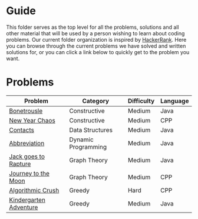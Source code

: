 # Guide

This folder serves as the top level for all the problems, solutions and all other material that will be used by a person wishing to learn about coding problems.
Our current folder organization is inspired by [HackerRank](https://www.hackerrank.com/domains/algorithms).
Here you can browse through the current problems we have solved and written solutions for, or you can click a link below to quickly get to the problem you want.

# Problems

| Problem                                                             | Category            | Difficulty | Language |
|---------------------------------------------------------------------|---------------------|------------|----------|
| [Bonetrousle](/Guide/Constructive/Bonetrousle)                      | Constructive        | Medium     | Java     |
| [New Year Chaos](/Guide/Constructive/New%20Year%20Chaos)            | Constructive        | Medium     | CPP      |
| [Contacts](/Guide/Data%20Structures/Contacts)                       | Data Structures     | Medium     | Java     |
| [Abbreviation](/Guide/DynamicProgramming/Abbreviation)              | Dynamic Programming | Medium     | Java     |
| [Jack goes to Rapture](/Guide/GraphTheory/JackGoesToRapture)        | Graph Theory        | Medium     | Java     |
| [Journey to the Moon](/Guide/GraphTheory/Journey%20to%20the%20Moon) | Graph Theory        | Medium     | CPP      |
| [Algorithmic Crush](/Guide/Greedy/Algorithmic%20Crush)              | Greedy              | Hard       | CPP      |
| [Kindergarten Adventure](/Guide/Greedy/Kindergarten%20Adventure)    | Greedy              | Medium     | Java     |
